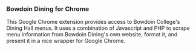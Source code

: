 ### Bowdoin Dining for Chrome
This Google Chrome extension provides access to Bowdoin 
College's Dining Hall menus. It uses a combination of 
Javascript and PHP to scrape menu information from 
Bowdoin Dining's own website, format it, and present it 
in a nice wrapper for Google Chrome.